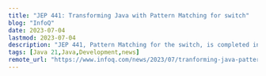 ```yaml
---
title: "JEP 441: Transforming Java with Pattern Matching for switch"
blog: "InfoQ"
date: 2023-07-04
lastmod: 2023-07-04
description: "JEP 441, Pattern Matching for the switch, is completed in JDK 21, following four previews in JDKs 17-20 (JEPs 406, 420, 427, 433). It finalizes the feature, addressing feedback from previews, and enhances the language with pattern matching for switch expressions and statements. By A N M Bazlur Rahman"
tags: [Java 21,Java,Development,news]
remote_url: "https://www.infoq.com/news/2023/07/tranforming-java-pattern/?utm_campaign=infoq_content&utm_source=infoq&utm_medium=feed&utm_term=Java"
---
```

